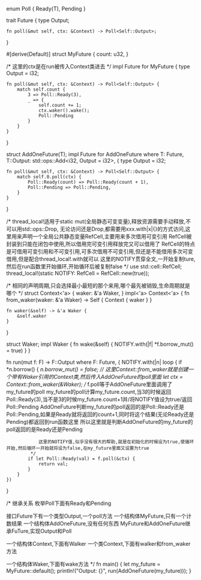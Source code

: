 enum Poll<T> {
    Ready(T),
    Pending
}

trait Future {
    type Output;

    fn poll(&mut self, ctx: &Context) -> Poll<Self::Output>;
}

#[derive(Default)]
struct MyFuture {
    count: u32,
}

/*
这里的ctx是在run被传入Context类进去
 */
impl Future for MyFuture {
    type Output = i32;

    fn poll(&mut self, ctx: &Context) -> Poll<Self::Output> {
        match self.count {
            3 => Poll::Ready(3),
            _ => {
                self.count += 1;
                ctx.waker().wake();
                Poll::Pending
            }
        }
    }
}

struct AddOneFuture<T>(T);
impl<T> Future for AddOneFuture<T>
    where
        T: Future,
        T::Output: std::ops::Add<i32, Output = i32>,
{
    type Output = i32;

    fn poll(&mut self, ctx: &Context) -> Poll<Self::Output> {
        match self.0.poll(ctx) {
            Poll::Ready(count) => Poll::Ready(count + 1),
            Poll::Pending => Poll::Pending,
        }
    }
}

/*
thread_local!适用于static mut(全局静态可变变量),释放资源需要手动释放,不可以用std::ops::Drop,
    无论访问还是Drop,都需要用xxx.with|x|{}的方式访问,这里用来声明一个全局公共静态变量RefCell,主要用来多次借用可变引用
RefCell被封装到只能在闭包中使用,所以借用完可变引用释放完又可以借用了
    RefCell的特点是可借用可变引用和不可变引用,可多次借用不可变引用,但还是不能借用多次可变借用,但是配合thread_local!.with就可以
这里的NOTIFY贯穿全文,一开始复制ture,然后在run函数里开始循环,开始循环后被复制false
 */
use std::cell::RefCell;
thread_local!(static NOTIFY: RefCell<bool> = RefCell::new(true));

/*
相同的声明周期,只会选择最小最短的那个来用,哪个最先被销毁,生命周期就是哪个
 */
struct Context<'a> {
    waker: &'a Waker,
}
impl<'a> Context<'a> {
    fn from_waker(waker: &'a Waker) -> Self {
        Context { waker }
    }

    fn waker(&self) -> &'a Waker {
        &self.waker
    }
}

struct Waker;
impl Waker {
    fn wake(&self) {
        NOTIFY.with(|f| *f.borrow_mut() = true)
    }
}


fn run<F>(mut f: F) -> F::Output
    where
        F: Future,
{
    NOTIFY.with(|n| loop {
        if *n.borrow() {
            *n.borrow_mut() = false;
            // 这里Context::from_waker就是创建一个带有Waker引用的Context类,然后传入AddOneFuture的poll里面
            let ctx = Context::from_waker(&Waker);
            /*
                f.poll等于AddOneFuture里面调用了my_future的poll
                my_future的poll计算my_future.count,当3的时候返回Poll::Ready(3),当不是3的时候my_future.count+1并/将NOTIFY值设为true/返回Poll::Pending
                AddOneFuture判断my_future的poll返回的是Poll::Ready还是Poll::Pending,如果是Ready就将返回的count+1,同时将这个结果(无论Ready还是Pending)都返回到run函数这里
                所以这里就是判断AddOneFuture的my_future的poll返回的是Ready还是Pending

                这里的NOTIFY值,似乎没有很大的帮助,就是在初始化的时候设为true,使循环开始,然后循环一开始就将设为false,在my_future里面又设置为true
             */
            if let Poll::Ready(val) = f.poll(&ctx) {
                return val;
            }
        }
    })
}

/* 继承关系
枚举Poll下面有Ready<T>和Pending

接口Future下有一个类型Output,一个poll方法
一个结构体MyFuture,只有一个计数结果
一个结构体AddOneFuture,没有任何东西
MyFuture和AddOneFuture继承FuTure,实现Output和Poll

一个结构体Context,下面有Walker
一个类Context,下面有walker和from_waker方法

一个结构体Waker,下面有wake方法
 */
fn main() {
    let my_future = MyFuture::default();
    println!("Output: {}", run(AddOneFuture(my_future)));
}
